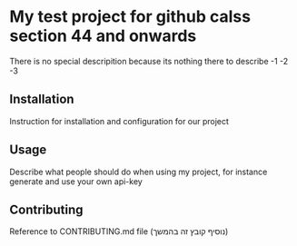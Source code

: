 # My test project for github calss section 44 and onwards 
There is no special descripition because its nothing there to describe
-1
-2
-3

## Installation
Instruction for installation and configuration for our project
## Usage
Describe what people should do when using my project, for instance generate and use your own api-key
## Contributing
Reference to CONTRIBUTING.md file (נוסיף קובץ זה בהמשך)
